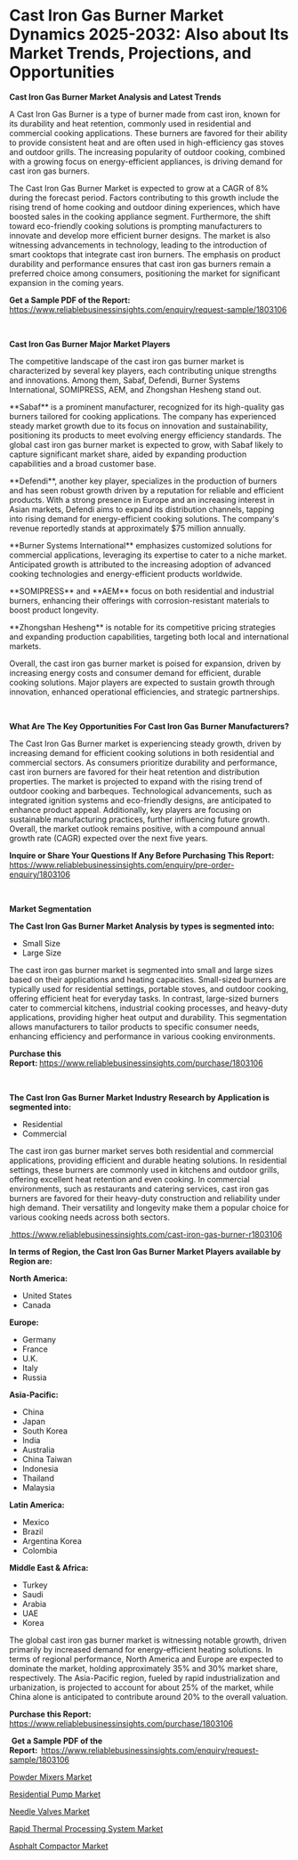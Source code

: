 <p><h1>Cast Iron Gas Burner Market Dynamics 2025-2032: Also about Its Market Trends, Projections, and Opportunities</h1></p><p><strong>Cast Iron Gas Burner Market Analysis and Latest Trends</strong></p>
<p><p>A Cast Iron Gas Burner is a type of burner made from cast iron, known for its durability and heat retention, commonly used in residential and commercial cooking applications. These burners are favored for their ability to provide consistent heat and are often used in high-efficiency gas stoves and outdoor grills. The increasing popularity of outdoor cooking, combined with a growing focus on energy-efficient appliances, is driving demand for cast iron gas burners.</p><p>The Cast Iron Gas Burner Market is expected to grow at a CAGR of 8% during the forecast period. Factors contributing to this growth include the rising trend of home cooking and outdoor dining experiences, which have boosted sales in the cooking appliance segment. Furthermore, the shift toward eco-friendly cooking solutions is prompting manufacturers to innovate and develop more efficient burner designs. The market is also witnessing advancements in technology, leading to the introduction of smart cooktops that integrate cast iron burners. The emphasis on product durability and performance ensures that cast iron gas burners remain a preferred choice among consumers, positioning the market for significant expansion in the coming years.</p></p>
<p><strong>Get a Sample PDF of the Report:&nbsp;</strong> <a href="https://www.reliablebusinessinsights.com/enquiry/request-sample/1803106?utm_campaign=1873&utm_medium=2&utm_source=Github&utm_content=ia&utm_term=19022025&utm_id=cast-iron-gas-burner">https://www.reliablebusinessinsights.com/enquiry/request-sample/1803106</a></p>
<p>&nbsp;</p>
<p><strong>Cast Iron Gas Burner Major Market Players</strong></p>
<p><p>The competitive landscape of the cast iron gas burner market is characterized by several key players, each contributing unique strengths and innovations. Among them, Sabaf, Defendi, Burner Systems International, SOMIPRESS, AEM, and Zhongshan Hesheng stand out.</p><p>**Sabaf** is a prominent manufacturer, recognized for its high-quality gas burners tailored for cooking applications. The company has experienced steady market growth due to its focus on innovation and sustainability, positioning its products to meet evolving energy efficiency standards. The global cast iron gas burner market is expected to grow, with Sabaf likely to capture significant market share, aided by expanding production capabilities and a broad customer base.</p><p>**Defendi**, another key player, specializes in the production of burners and has seen robust growth driven by a reputation for reliable and efficient products. With a strong presence in Europe and an increasing interest in Asian markets, Defendi aims to expand its distribution channels, tapping into rising demand for energy-efficient cooking solutions. The company's revenue reportedly stands at approximately $75 million annually.</p><p>**Burner Systems International** emphasizes customized solutions for commercial applications, leveraging its expertise to cater to a niche market. Anticipated growth is attributed to the increasing adoption of advanced cooking technologies and energy-efficient products worldwide.</p><p>**SOMIPRESS** and **AEM** focus on both residential and industrial burners, enhancing their offerings with corrosion-resistant materials to boost product longevity. </p><p>**Zhongshan Hesheng** is notable for its competitive pricing strategies and expanding production capabilities, targeting both local and international markets.</p><p>Overall, the cast iron gas burner market is poised for expansion, driven by increasing energy costs and consumer demand for efficient, durable cooking solutions. Major players are expected to sustain growth through innovation, enhanced operational efficiencies, and strategic partnerships.</p></p>
<p>&nbsp;</p>
<p><strong>What Are The Key Opportunities For Cast Iron Gas Burner Manufacturers?</strong></p>
<p><p>The Cast Iron Gas Burner market is experiencing steady growth, driven by increasing demand for efficient cooking solutions in both residential and commercial sectors. As consumers prioritize durability and performance, cast iron burners are favored for their heat retention and distribution properties. The market is projected to expand with the rising trend of outdoor cooking and barbeques. Technological advancements, such as integrated ignition systems and eco-friendly designs, are anticipated to enhance product appeal. Additionally, key players are focusing on sustainable manufacturing practices, further influencing future growth. Overall, the market outlook remains positive, with a compound annual growth rate (CAGR) expected over the next five years.</p></p>
<p><strong>Inquire or Share Your Questions If Any Before Purchasing This Report:</strong> <a href="https://www.reliablebusinessinsights.com/enquiry/pre-order-enquiry/1803106?utm_campaign=1873&utm_medium=2&utm_source=Github&utm_content=ia&utm_term=19022025&utm_id=cast-iron-gas-burner">https://www.reliablebusinessinsights.com/enquiry/pre-order-enquiry/1803106</a></p>
<p>&nbsp;</p>
<p><strong>Market Segmentation</strong></p>
<p><strong>The Cast Iron Gas Burner Market Analysis by types is segmented into:</strong></p>
<p><ul><li>Small Size</li><li>Large Size</li></ul></p>
<p><p>The cast iron gas burner market is segmented into small and large sizes based on their applications and heating capacities. Small-sized burners are typically used for residential settings, portable stoves, and outdoor cooking, offering efficient heat for everyday tasks. In contrast, large-sized burners cater to commercial kitchens, industrial cooking processes, and heavy-duty applications, providing higher heat output and durability. This segmentation allows manufacturers to tailor products to specific consumer needs, enhancing efficiency and performance in various cooking environments.</p></p>
<p><strong>Purchase this Report:&nbsp;</strong><a href="https://www.reliablebusinessinsights.com/purchase/1803106?utm_campaign=1873&utm_medium=2&utm_source=Github&utm_content=ia&utm_term=19022025&utm_id=cast-iron-gas-burner">https://www.reliablebusinessinsights.com/purchase/1803106</a></p>
<p>&nbsp;</p>
<p><strong>The Cast Iron Gas Burner Market Industry Research by Application is segmented into:</strong></p>
<p><ul><li>Residential</li><li>Commercial</li></ul></p>
<p><p>The cast iron gas burner market serves both residential and commercial applications, providing efficient and durable heating solutions. In residential settings, these burners are commonly used in kitchens and outdoor grills, offering excellent heat retention and even cooking. In commercial environments, such as restaurants and catering services, cast iron gas burners are favored for their heavy-duty construction and reliability under high demand. Their versatility and longevity make them a popular choice for various cooking needs across both sectors.</p></p>
<p><a href="https://www.reliablebusinessinsights.com/cast-iron-gas-burner-r1803106?utm_campaign=1873&utm_medium=2&utm_source=Github&utm_content=ia&utm_term=19022025&utm_id=cast-iron-gas-burner">&nbsp;https://www.reliablebusinessinsights.com/cast-iron-gas-burner-r1803106</a></p>
<p><strong>In terms of Region, the Cast Iron Gas Burner Market Players available by Region are:</strong></p>
<p>
    <p> <strong> North America: </strong>
        <ul>
            <li>United States</li>
            <li>Canada</li>
        </ul>
        </p> 
    <p> <strong> Europe: </strong>
        <ul>
            <li>Germany</li>
            <li>France</li>
            <li>U.K.</li>
            <li>Italy</li>
            <li>Russia</li>
        </ul>
        </p> 
    <p> <strong> Asia-Pacific: </strong>
        <ul>
            <li>China</li>
            <li>Japan</li>
            <li>South Korea</li>
            <li>India</li>
            <li>Australia</li>
            <li>China Taiwan</li>
            <li>Indonesia</li>
            <li>Thailand</li>
            <li>Malaysia</li>
        </ul>
        </p> 
    <p> <strong> Latin America: </strong>
        <ul>
            <li>Mexico</li>
            <li>Brazil</li>
            <li>Argentina Korea</li>
            <li>Colombia</li>
        </ul>
        </p> 
    <p> <strong> Middle East & Africa: </strong>
        <ul>
            <li>Turkey</li>
            <li>Saudi</li>
            <li>Arabia</li>
            <li>UAE</li>
            <li>Korea</li>
        </ul>
    </p>
    </p>
<p><p>The global cast iron gas burner market is witnessing notable growth, driven primarily by increased demand for energy-efficient heating solutions. In terms of regional performance, North America and Europe are expected to dominate the market, holding approximately 35% and 30% market share, respectively. The Asia-Pacific region, fueled by rapid industrialization and urbanization, is projected to account for about 25% of the market, while China alone is anticipated to contribute around 20% to the overall valuation.</p></p>
<p><strong>Purchase this Report: </strong><a href="https://www.reliablebusinessinsights.com/purchase/1803106?utm_campaign=1873&utm_medium=2&utm_source=Github&utm_content=ia&utm_term=19022025&utm_id=cast-iron-gas-burner">https://www.reliablebusinessinsights.com/purchase/1803106</a></p>
<p>&nbsp;<strong>Get a Sample PDF of the Report:&nbsp;&nbsp;</strong><a href="https://www.reliablebusinessinsights.com/enquiry/request-sample/1803106?utm_campaign=1873&utm_medium=2&utm_source=Github&utm_content=ia&utm_term=19022025&utm_id=cast-iron-gas-burner">https://www.reliablebusinessinsights.com/enquiry/request-sample/1803106</a></p>
<p><strong></strong></p>
<p><p><a href="https://github.com/domnikgisken/Market-Research-Report-List-1/blob/main/powder-mixers-market.md?utm_campaign=1873&utm_medium=2&utm_source=Github&utm_content=ia&utm_term=19022025&utm_id=cast-iron-gas-burner">Powder Mixers Market</a></p><p><a href="https://github.com/raquinyagua/Market-Research-Report-List-1/blob/main/residential-pump-market.md?utm_campaign=1873&utm_medium=2&utm_source=Github&utm_content=ia&utm_term=19022025&utm_id=cast-iron-gas-burner">Residential Pump Market</a></p><p><a href="https://github.com/ziwersekos/Market-Research-Report-List-1/blob/main/needle-valves-market.md?utm_campaign=1873&utm_medium=2&utm_source=Github&utm_content=ia&utm_term=19022025&utm_id=cast-iron-gas-burner">Needle Valves Market</a></p><p><a href="https://github.com/chinwonhanie/Market-Research-Report-List-1/blob/main/rapid-thermal-processing-system-market.md?utm_campaign=1873&utm_medium=2&utm_source=Github&utm_content=ia&utm_term=19022025&utm_id=cast-iron-gas-burner">Rapid Thermal Processing System Market</a></p><p><a href="https://github.com/shirlantosx7/Market-Research-Report-List-1/blob/main/asphalt-compactor-market.md?utm_campaign=1873&utm_medium=2&utm_source=Github&utm_content=ia&utm_term=19022025&utm_id=cast-iron-gas-burner">Asphalt Compactor Market</a></p></p>